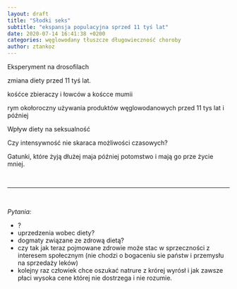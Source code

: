 ```yaml
---
layout: draft
title: "Słodki seks"
subtitle: "ekspansja populacyjna sprzed 11 tyś lat"
date: 2020-07-14 16:41:38 +0200
categories: węglowodany tłuszcze długowieczność choroby
author: ztankoz
---
```


Eksperyment na drosofilach

zmiana diety przed 11 tyś lat.

kośćce zbieraczy i łowców a koścce mumii

rym okołoroczny używania produktów węglowodanowych przed 11 tys lat i później

Wpływ diety na seksualność

Czy intensywność nie skaraca możliwości czasowych?

Gatunki, które żyją dłużej maja później potomstwo i mają go prze życie mniej.

<br>
<hr>
<br>

_Pytania:_

- ?
- uprzedzenia wobec diety?
- dogmaty związane ze zdrową dietą?
- czy tak jak teraz pojmowane zdrowie może stac w sprzeczności z interesem społecznym (nie chodzi o bogaceniu sie państw i przemysłu na sprzedaży leków)
- kolejny raz człowiek chce oszukać natrure z krórej wyrósł i jak zawsze płaci wysoka cene której nie dostrzega i nie rozumie.
